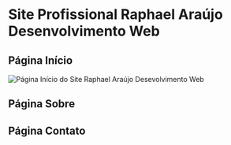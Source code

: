 # Site Profissional Raphael Araújo Desenvolvimento Web
## Página Início
![Página Início do Site Raphael Araújo Desevolvimento Web]()
## Página Sobre

## Página Contato
